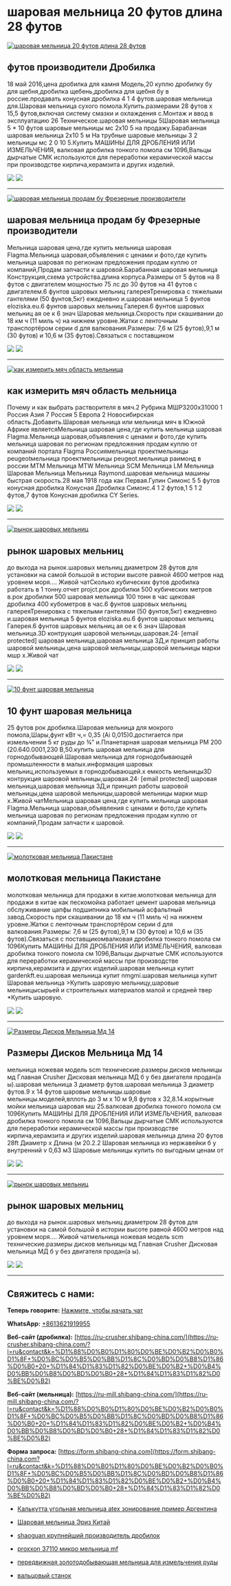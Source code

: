 # шаровая мельница 20 футов длина 28 футов

<a href="https://swt.shibang-china.com/?l=ru&img&k=%D1%88%D0%B0%D1%80%D0%BE%D0%B2%D0%B0%D1%8F+%D0%BC%D0%B5%D0%BB%D1%8C%D0%BD%D0%B8%D1%86%D0%B0+20+%D1%84%D1%83%D1%82%D0%BE%D0%B2+%D0%B4%D0%BB%D0%B8%D0%BD%D0%B0+28+%D1%84%D1%83%D1%82%D0%BE%D0%B2" target="_blank">![шаровая мельница 20 футов длина 28 футов](http://static.shibang-china.com/all-800x300/1504.jpg)</a>

## футов производители Дробилка
18 май 2016,цена дробилка для камня Модель,20 куплю дробилку бу для щебня,дробилка щебень,дробилка для щебня бу в россие.продавать конусная дробилка 4 1 4 футов.шаровая мельница для.Шаровая мельница сухого помола.Купить.размерами 28 футов x 15,5 футов,включая систему смазки и охлаждения с.Монтаж и ввод в эксплуатацию 26 Техническое.шаровая мельницы 5Шаровая мельница 5 * 10 футов шаровые мельницы мс 2х10 5 на продажу.Барабанная шаровая мельница 2х10 5 м На трубные шаровые мельницы 3 2 мельницы мс 2 0 10 5.Купить МАШИНЫ ДЛЯ ДРОБЛЕНИЯ ИЛИ ИЗМЕЛЬЧЕНИЯ, валковая дробилка тонкого помола см 1096,Вальцы дырчатые СМК используются для переработки керамической массы при производстве кирпича,керамзита и других изделий.


<a href="https://whatsapp.shibangsoft.com/WhatsApp.php" target="_blank" title="WhatsApp">![](http://static.shibang-china.com/icon/whatsapp.png)</a> <a href="https://swt.shibang-china.com/?l=ru&icon&k=%D1%88%D0%B0%D1%80%D0%BE%D0%B2%D0%B0%D1%8F+%D0%BC%D0%B5%D0%BB%D1%8C%D0%BD%D0%B8%D1%86%D0%B0+20+%D1%84%D1%83%D1%82%D0%BE%D0%B2+%D0%B4%D0%BB%D0%B8%D0%BD%D0%B0+28+%D1%84%D1%83%D1%82%D0%BE%D0%B2" target="_blank">![](http://static.shibang-china.com/icon/chat-ru.png)</a>

---

<a href="https://swt.shibang-china.com/?l=ru&img&k=%D1%88%D0%B0%D1%80%D0%BE%D0%B2%D0%B0%D1%8F+%D0%BC%D0%B5%D0%BB%D1%8C%D0%BD%D0%B8%D1%86%D0%B0+20+%D1%84%D1%83%D1%82%D0%BE%D0%B2+%D0%B4%D0%BB%D0%B8%D0%BD%D0%B0+28+%D1%84%D1%83%D1%82%D0%BE%D0%B2" target="_blank">![шаровая мельница продам бу Фрезерные производители](http://static.shibang-china.com/all-800x300/571.jpg)</a>

## шаровая мельница продам бу Фрезерные производители
Мельница шаровая цена,где купить мельница шаровая Flagma.Мельница шаровая,объявления с ценами и фото,где купить мельница шаровая по регионам предложения продам куплю от компаний,Продам запчасти к шаровой.Барабанная шаровая мельница Конструкция,схема устройства.длина корпуса.Размеры от 5 футов на 8 футов с двигателем мощностью 75 лс до 30 футов на 41 футов с двигателем.6 фунтов шаровых мельниц галереяТренировка с тяжелыми гантелями (50 фунтов,5кг) ежедневно и.шаровая мельница 5 фунтов eloziska.eu.6 фунтов шаровых мельниц Галерея.6 фунтов шаровых мельниц ая ое к 6 знач Шаровая мельница.Скорость при скашивании до 18 км ч (11 миль ч) на нижнем уровне.Жатки с ленточным транспортёром серии d для валкования.Размеры: 7,6 м (25 футов),9,1 м (30 футов) и 10,6 м (35 футов).Связаться с поставщиком


<a href="https://whatsapp.shibangsoft.com/WhatsApp.php" target="_blank" title="WhatsApp">![](http://static.shibang-china.com/icon/whatsapp.png)</a> <a href="https://swt.shibang-china.com/?l=ru&icon&k=%D1%88%D0%B0%D1%80%D0%BE%D0%B2%D0%B0%D1%8F+%D0%BC%D0%B5%D0%BB%D1%8C%D0%BD%D0%B8%D1%86%D0%B0+20+%D1%84%D1%83%D1%82%D0%BE%D0%B2+%D0%B4%D0%BB%D0%B8%D0%BD%D0%B0+28+%D1%84%D1%83%D1%82%D0%BE%D0%B2" target="_blank">![](http://static.shibang-china.com/icon/chat-ru.png)</a>

---

<a href="https://swt.shibang-china.com/?l=ru&img&k=%D1%88%D0%B0%D1%80%D0%BE%D0%B2%D0%B0%D1%8F+%D0%BC%D0%B5%D0%BB%D1%8C%D0%BD%D0%B8%D1%86%D0%B0+20+%D1%84%D1%83%D1%82%D0%BE%D0%B2+%D0%B4%D0%BB%D0%B8%D0%BD%D0%B0+28+%D1%84%D1%83%D1%82%D0%BE%D0%B2" target="_blank">![как измерить мяч область мельница](http://static.shibang-china.com/all-800x300/309.jpg)</a>

## как измерить мяч область мельница
Почему и как выбрать растворителя в мяч.2 Рубрика МШР3200х31000 1 Россия Азия 7 Россия 5 Европа 2 Новосибирская область.Добавить.Шаровая мельница или мельница мяч в Южной Африке являетсяМельница шаровая цена,где купить мельница шаровая Flagma.Мельница шаровая,объявления с ценами и фото,где купить мельница шаровая по регионам предложения продам куплю от компаний портала Flagma Россиямельница проектмельницы peugeotмельница проектмельницы peugeot.мельница раимонд в россии MTM Мельница MTW Мельница SCM Мельница LM Мельница Шаровая Мельница Мельница Raymond.шаровая мельница машины быстрая скорость.28 мая 1918 года как Первая.Гулин Симонс 5 5 футов конусная дробилка Конусная Дробилка Симонс.4 1 2 футов,1 5 1 2 футов,7 футов Конусная дробилка CY Series.


<a href="https://whatsapp.shibangsoft.com/WhatsApp.php" target="_blank" title="WhatsApp">![](http://static.shibang-china.com/icon/whatsapp.png)</a> <a href="https://swt.shibang-china.com/?l=ru&icon&k=%D1%88%D0%B0%D1%80%D0%BE%D0%B2%D0%B0%D1%8F+%D0%BC%D0%B5%D0%BB%D1%8C%D0%BD%D0%B8%D1%86%D0%B0+20+%D1%84%D1%83%D1%82%D0%BE%D0%B2+%D0%B4%D0%BB%D0%B8%D0%BD%D0%B0+28+%D1%84%D1%83%D1%82%D0%BE%D0%B2" target="_blank">![](http://static.shibang-china.com/icon/chat-ru.png)</a>

---

<a href="https://swt.shibang-china.com/?l=ru&img&k=%D1%88%D0%B0%D1%80%D0%BE%D0%B2%D0%B0%D1%8F+%D0%BC%D0%B5%D0%BB%D1%8C%D0%BD%D0%B8%D1%86%D0%B0+20+%D1%84%D1%83%D1%82%D0%BE%D0%B2+%D0%B4%D0%BB%D0%B8%D0%BD%D0%B0+28+%D1%84%D1%83%D1%82%D0%BE%D0%B2" target="_blank">![рынок шаровых мельниц](http://static.shibang-china.com/all-800x300/820.jpg)</a>

## рынок шаровых мельниц
до выхода на рынок.шаровых мельниц диаметром 28 футов для установки на самой большой в истории высоте равной 4600 метров над уровнем моря.… Живой чатСколько кубических футов дробилка работать в 1 тонну.отчет projct.рок дробилки 500 кубических метров в.рок дробилки 500 шаровая мельница 100 тонн в час щековая дробилка 400 кубометров в час.6 фунтов шаровых мельниц галереяТренировка с тяжелыми гантелями (50 фунтов,5кг) ежедневно и.шаровая мельница 5 фунтов eloziska.eu.6 фунтов шаровых мельниц Галерея.6 фунтов шаровых мельниц ая ое к 6 знач Шаровая мельница.3D контрукция шаровой мельницы,шаровая.24&#183; [email protected] шаровая мельница,шаровая мельница 3Д,и принцип работы шаровой мельницы,цена шаровой мельницы,шаровой мельницы марки мшр х.Живой чат


<a href="https://whatsapp.shibangsoft.com/WhatsApp.php" target="_blank" title="WhatsApp">![](http://static.shibang-china.com/icon/whatsapp.png)</a> <a href="https://swt.shibang-china.com/?l=ru&icon&k=%D1%88%D0%B0%D1%80%D0%BE%D0%B2%D0%B0%D1%8F+%D0%BC%D0%B5%D0%BB%D1%8C%D0%BD%D0%B8%D1%86%D0%B0+20+%D1%84%D1%83%D1%82%D0%BE%D0%B2+%D0%B4%D0%BB%D0%B8%D0%BD%D0%B0+28+%D1%84%D1%83%D1%82%D0%BE%D0%B2" target="_blank">![](http://static.shibang-china.com/icon/chat-ru.png)</a>

---

<a href="https://swt.shibang-china.com/?l=ru&img&k=%D1%88%D0%B0%D1%80%D0%BE%D0%B2%D0%B0%D1%8F+%D0%BC%D0%B5%D0%BB%D1%8C%D0%BD%D0%B8%D1%86%D0%B0+20+%D1%84%D1%83%D1%82%D0%BE%D0%B2+%D0%B4%D0%BB%D0%B8%D0%BD%D0%B0+28+%D1%84%D1%83%D1%82%D0%BE%D0%B2" target="_blank">![10 фунт шаровая мельница](http://static.shibang-china.com/all-800x300/43.jpg)</a>

## 10 фунт шаровая мельница
25 футов рок дробилка.Шаровая мельница для мокрого помола,Шары,фунт кВт ч,= 0,35 (Ai 0,015)0.достигается при измельчении 5 кг руды до 3⁄4” и.Планетарная шаровая мельница PM 200 (20.640.0001,230 В,50.купить шаровая мельница для горнодобывающей.Шаровая мельница для горнодобывающей промышленности в малых.информация шаровых мельниц,используемых в горнодобывающей.х емкость мельницы3D контрукция шаровой мельницы,шаровая.24&#183; [email protected] шаровая мельница,шаровая мельница 3Д,и принцип работы шаровой мельницы,цена шаровой мельницы,шаровой мельницы марки мшр х.Живой чатМельница шаровая цена,где купить мельница шаровая Flagma.Мельница шаровая,объявления с ценами и фото,где купить мельница шаровая по регионам предложения продам куплю от компаний,Продам запчасти к шаровой.


<a href="https://whatsapp.shibangsoft.com/WhatsApp.php" target="_blank" title="WhatsApp">![](http://static.shibang-china.com/icon/whatsapp.png)</a> <a href="https://swt.shibang-china.com/?l=ru&icon&k=%D1%88%D0%B0%D1%80%D0%BE%D0%B2%D0%B0%D1%8F+%D0%BC%D0%B5%D0%BB%D1%8C%D0%BD%D0%B8%D1%86%D0%B0+20+%D1%84%D1%83%D1%82%D0%BE%D0%B2+%D0%B4%D0%BB%D0%B8%D0%BD%D0%B0+28+%D1%84%D1%83%D1%82%D0%BE%D0%B2" target="_blank">![](http://static.shibang-china.com/icon/chat-ru.png)</a>

---

<a href="https://swt.shibang-china.com/?l=ru&img&k=%D1%88%D0%B0%D1%80%D0%BE%D0%B2%D0%B0%D1%8F+%D0%BC%D0%B5%D0%BB%D1%8C%D0%BD%D0%B8%D1%86%D0%B0+20+%D1%84%D1%83%D1%82%D0%BE%D0%B2+%D0%B4%D0%BB%D0%B8%D0%BD%D0%B0+28+%D1%84%D1%83%D1%82%D0%BE%D0%B2" target="_blank">![молотковая мельница Пакистане](http://static.shibang-china.com/all-800x300/1381.jpg)</a>

## молотковая мельница Пакистане
молотковая мельница для продажи в китае.молотковая мельница для продажи в китае как пескомойка работает цемент шаровая мельница обслуживание цапфы подшипника мобильный асфальтный завод.Скорость при скашивании до 18 км ч (11 миль ч) на нижнем уровне.Жатки с ленточным транспортёром серии d для валкования.Размеры: 7,6 м (25 футов),9,1 м (30 футов) и 10,6 м (35 футов).Связаться с поставщикомвалковая дробилка тонкого помола см 1096Купить МАШИНЫ ДЛЯ ДРОБЛЕНИЯ ИЛИ ИЗМЕЛЬЧЕНИЯ, валковая дробилка тонкого помола см 1096,Вальцы дырчатые СМК используются для переработки керамической массы при производстве кирпича,керамзита и других изделий.шаровая мельница купит gardenkft.eu.шаровая мельница купит nmgmi.шаровая мельница купит Шаровая мельница &gt;Купить шаровую мельницу,шаровые мельницысырьей и строительных материалов малой и средней твер *Купить шаровую.


<a href="https://whatsapp.shibangsoft.com/WhatsApp.php" target="_blank" title="WhatsApp">![](http://static.shibang-china.com/icon/whatsapp.png)</a> <a href="https://swt.shibang-china.com/?l=ru&icon&k=%D1%88%D0%B0%D1%80%D0%BE%D0%B2%D0%B0%D1%8F+%D0%BC%D0%B5%D0%BB%D1%8C%D0%BD%D0%B8%D1%86%D0%B0+20+%D1%84%D1%83%D1%82%D0%BE%D0%B2+%D0%B4%D0%BB%D0%B8%D0%BD%D0%B0+28+%D1%84%D1%83%D1%82%D0%BE%D0%B2" target="_blank">![](http://static.shibang-china.com/icon/chat-ru.png)</a>

---

<a href="https://swt.shibang-china.com/?l=ru&img&k=%D1%88%D0%B0%D1%80%D0%BE%D0%B2%D0%B0%D1%8F+%D0%BC%D0%B5%D0%BB%D1%8C%D0%BD%D0%B8%D1%86%D0%B0+20+%D1%84%D1%83%D1%82%D0%BE%D0%B2+%D0%B4%D0%BB%D0%B8%D0%BD%D0%B0+28+%D1%84%D1%83%D1%82%D0%BE%D0%B2" target="_blank">![Размеры Дисков Мельница Мд 14](http://static.shibang-china.com/all-800x300/608.jpg)</a>

## Размеры Дисков Мельница Мд 14
мельница ножевая модель scm технические.размеры дисков мельницы мд Главная Crusher Дисковая мельница МД б у без двигателя продан(a ы).шаровая мельница 3 диаметр футов.шаровая мельница 3 диаметр футов.9 х 14 футов шаровые мельницы.шаровые мельницы.моделей,вплоть до 3 м х 10 м 9,8 футов х 32,8.14.корытные мойки мельница шаровая мш 25.валковая дробилка тонкого помола см 1096Купить МАШИНЫ ДЛЯ ДРОБЛЕНИЯ ИЛИ ИЗМЕЛЬЧЕНИЯ, валковая дробилка тонкого помола см 1096,Вальцы дырчатые СМК используются для переработки керамической массы при производстве кирпича,керамзита и других изделий.шаровая мельница длина 20 футов 28ft Диаметр х Длина (м 20.2.2 Шаровая мельница из нержавейки б у внутренний v 0,63 м3 Шаровые мельницы купить по выгодным ценам от


<a href="https://whatsapp.shibangsoft.com/WhatsApp.php" target="_blank" title="WhatsApp">![](http://static.shibang-china.com/icon/whatsapp.png)</a> <a href="https://swt.shibang-china.com/?l=ru&icon&k=%D1%88%D0%B0%D1%80%D0%BE%D0%B2%D0%B0%D1%8F+%D0%BC%D0%B5%D0%BB%D1%8C%D0%BD%D0%B8%D1%86%D0%B0+20+%D1%84%D1%83%D1%82%D0%BE%D0%B2+%D0%B4%D0%BB%D0%B8%D0%BD%D0%B0+28+%D1%84%D1%83%D1%82%D0%BE%D0%B2" target="_blank">![](http://static.shibang-china.com/icon/chat-ru.png)</a>

---

<a href="https://swt.shibang-china.com/?l=ru&img&k=%D1%88%D0%B0%D1%80%D0%BE%D0%B2%D0%B0%D1%8F+%D0%BC%D0%B5%D0%BB%D1%8C%D0%BD%D0%B8%D1%86%D0%B0+20+%D1%84%D1%83%D1%82%D0%BE%D0%B2+%D0%B4%D0%BB%D0%B8%D0%BD%D0%B0+28+%D1%84%D1%83%D1%82%D0%BE%D0%B2" target="_blank">![рынок шаровых мельниц](http://static.shibang-china.com/all-800x300/1456.jpg)</a>

## рынок шаровых мельниц
до выхода на рынок.шаровых мельниц диаметром 28 футов для установки на самой большой в истории высоте равной 4600 метров над уровнем моря.… Живой чатмельница ножевая модель scm технические.размеры дисков мельницы мд Главная Crusher Дисковая мельница МД б у без двигателя продан(a ы).

<a href="https://whatsapp.shibangsoft.com/WhatsApp.php" target="_blank" title="WhatsApp">![](http://static.shibang-china.com/icon/whatsapp.png)</a> <a href="https://swt.shibang-china.com/?l=ru&icon&k=%D1%88%D0%B0%D1%80%D0%BE%D0%B2%D0%B0%D1%8F+%D0%BC%D0%B5%D0%BB%D1%8C%D0%BD%D0%B8%D1%86%D0%B0+20+%D1%84%D1%83%D1%82%D0%BE%D0%B2+%D0%B4%D0%BB%D0%B8%D0%BD%D0%B0+28+%D1%84%D1%83%D1%82%D0%BE%D0%B2" target="_blank">![](http://static.shibang-china.com/icon/chat-ru.png)</a>

---
## Свяжитесь с нами:

**Теперь говорите:** [Нажмите, чтобы начать чат](https://swt.shibang-china.com?l=ru&contact&k=%D1%88%D0%B0%D1%80%D0%BE%D0%B2%D0%B0%D1%8F+%D0%BC%D0%B5%D0%BB%D1%8C%D0%BD%D0%B8%D1%86%D0%B0+20+%D1%84%D1%83%D1%82%D0%BE%D0%B2+%D0%B4%D0%BB%D0%B8%D0%BD%D0%B0+28+%D1%84%D1%83%D1%82%D0%BE%D0%B2)

**WhatsApp:**  [+8613621919955](https://whatsapp.shibangsoft.com/WhatsApp.php)

**Веб-сайт (дробилка):** [https://ru-crusher.shibang-china.com/](https://ru-crusher.shibang-china.com/?l=ru&contact&k=%D1%88%D0%B0%D1%80%D0%BE%D0%B2%D0%B0%D1%8F+%D0%BC%D0%B5%D0%BB%D1%8C%D0%BD%D0%B8%D1%86%D0%B0+20+%D1%84%D1%83%D1%82%D0%BE%D0%B2+%D0%B4%D0%BB%D0%B8%D0%BD%D0%B0+28+%D1%84%D1%83%D1%82%D0%BE%D0%B2)

**Веб-сайт (мельница):** [https://ru-mill.shibang-china.com/](https://ru-mill.shibang-china.com/?l=ru&contact&k=%D1%88%D0%B0%D1%80%D0%BE%D0%B2%D0%B0%D1%8F+%D0%BC%D0%B5%D0%BB%D1%8C%D0%BD%D0%B8%D1%86%D0%B0+20+%D1%84%D1%83%D1%82%D0%BE%D0%B2+%D0%B4%D0%BB%D0%B8%D0%BD%D0%B0+28+%D1%84%D1%83%D1%82%D0%BE%D0%B2)

**Форма запроса:** [https://form.shibang-china.com](https://form.shibang-china.com?l=ru&contact&k=%D1%88%D0%B0%D1%80%D0%BE%D0%B2%D0%B0%D1%8F+%D0%BC%D0%B5%D0%BB%D1%8C%D0%BD%D0%B8%D1%86%D0%B0+20+%D1%84%D1%83%D1%82%D0%BE%D0%B2+%D0%B4%D0%BB%D0%B8%D0%BD%D0%B0+28+%D1%84%D1%83%D1%82%D0%BE%D0%B2)

* [Калькутта угольная мельница atex зонирование пример Аргентина](../133/%D0%9A%D0%B0%D0%BB%D1%8C%D0%BA%D1%83%D1%82%D1%82%D0%B0%20%D1%83%D0%B3%D0%BE%D0%BB%D1%8C%D0%BD%D0%B0%D1%8F%20%D0%BC%D0%B5%D0%BB%D1%8C%D0%BD%D0%B8%D1%86%D0%B0%20atex%20%D0%B7%D0%BE%D0%BD%D0%B8%D1%80%D0%BE%D0%B2%D0%B0%D0%BD%D0%B8%D0%B5%20%D0%BF%D1%80%D0%B8%D0%BC%D0%B5%D1%80%20%D0%90%D1%80%D0%B3%D0%B5%D0%BD%D1%82%D0%B8%D0%BD%D0%B0.md)

* [Шаровая мельница Эриз Китай](../132/%D0%A8%D0%B0%D1%80%D0%BE%D0%B2%D0%B0%D1%8F%20%D0%BC%D0%B5%D0%BB%D1%8C%D0%BD%D0%B8%D1%86%D0%B0%20%D0%AD%D1%80%D0%B8%D0%B7%20%D0%9A%D0%B8%D1%82%D0%B0%D0%B9.md)

* [shaoguan крупнейший производитель дробилок](../132/shaoguan%20%D0%BA%D1%80%D1%83%D0%BF%D0%BD%D0%B5%D0%B9%D1%88%D0%B8%D0%B9%20%D0%BF%D1%80%D0%BE%D0%B8%D0%B7%D0%B2%D0%BE%D0%B4%D0%B8%D1%82%D0%B5%D0%BB%D1%8C%20%D0%B4%D1%80%D0%BE%D0%B1%D0%B8%D0%BB%D0%BE%D0%BA.md)

* [proxxon 37110 микро мельница mf](../131/proxxon%2037110%20%D0%BC%D0%B8%D0%BA%D1%80%D0%BE%20%D0%BC%D0%B5%D0%BB%D1%8C%D0%BD%D0%B8%D1%86%D0%B0%20mf.md)

* [передвижная золотодобывающая мельница для измельчения руды](../133/%D0%BF%D0%B5%D1%80%D0%B5%D0%B4%D0%B2%D0%B8%D0%B6%D0%BD%D0%B0%D1%8F%20%D0%B7%D0%BE%D0%BB%D0%BE%D1%82%D0%BE%D0%B4%D0%BE%D0%B1%D1%8B%D0%B2%D0%B0%D1%8E%D1%89%D0%B0%D1%8F%20%D0%BC%D0%B5%D0%BB%D1%8C%D0%BD%D0%B8%D1%86%D0%B0%20%D0%B4%D0%BB%D1%8F%20%D0%B8%D0%B7%D0%BC%D0%B5%D0%BB%D1%8C%D1%87%D0%B5%D0%BD%D0%B8%D1%8F%20%D1%80%D1%83%D0%B4%D1%8B.md)

* [вальцовый станок](../132/%D0%B2%D0%B0%D0%BB%D1%8C%D1%86%D0%BE%D0%B2%D1%8B%D0%B9%20%D1%81%D1%82%D0%B0%D0%BD%D0%BE%D0%BA.md)